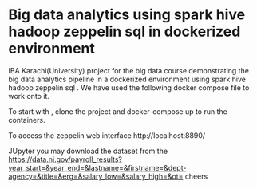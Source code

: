 # Big data analytics using spark hive hadoop zeppelin sql in dockerized environment
IBA Karachi(University) project for the big data course demonstrating the big data analytics pipeline in a dockerized environment using spark hive hadoop zeppelin sql . We have used the following docker compose file to work onto it.

To start with , clone the project and docker-compose up to run the containers.

To access the zeppelin web interface
http://localhost:8890/

JUpyter you may download the dataset from the
https://data.nj.gov/payroll_results?year_start=&year_end=&lastname=&firstname=&dept-agency=&title=&erg=&salary_low=&salary_high=&ot=
cheers


